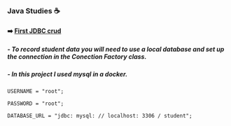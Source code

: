 ### Java Studies :coffee:

#### :arrow_right:  [First JDBC crud](https://github.com/rjornelas/java-studies/tree/master/jdbc-first-crud)

##### - To record student data you will need to use a local database and set up the connection in the Conection Factory class.

##### - In this project I used mysql in a docker.
```
USERNAME = "root";

PASSWORD = "root";

DATABASE_URL = "jdbc: mysql: // localhost: 3306 / student";
```

